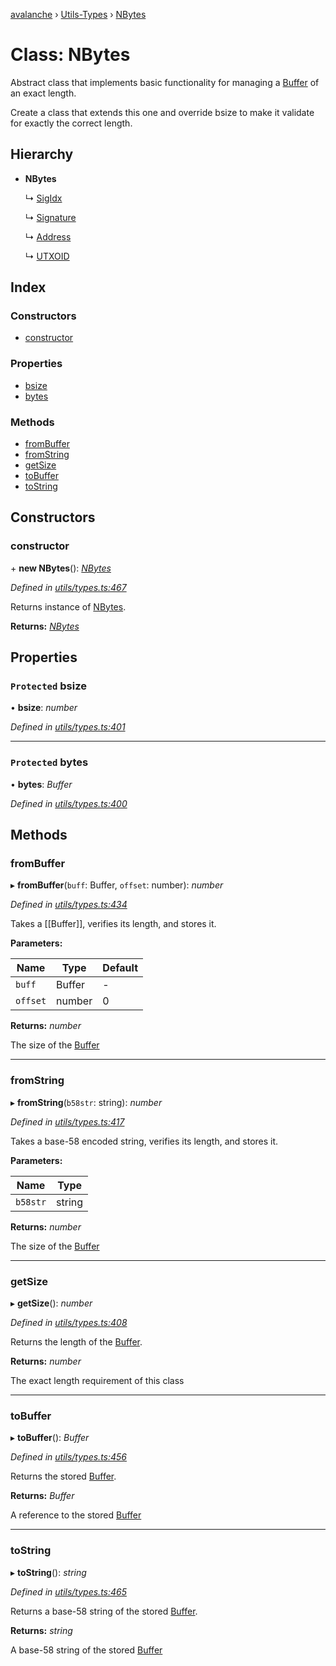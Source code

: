 [avalanche](../README.md) › [Utils-Types](../modules/utils_types.md) › [NBytes](utils_types.nbytes.md)

# Class: NBytes

Abstract class that implements basic functionality for managing a [Buffer](https://github.com/feross/buffer) of an exact length.

Create a class that extends this one and override bsize to make it validate for exactly the correct length.

## Hierarchy

* **NBytes**

  ↳ [SigIdx](avmapi_types.sigidx.md)

  ↳ [Signature](avmapi_types.signature.md)

  ↳ [Address](avmapi_types.address.md)

  ↳ [UTXOID](avmapi_types.utxoid.md)

## Index

### Constructors

* [constructor](utils_types.nbytes.md#constructor)

### Properties

* [bsize](utils_types.nbytes.md#protected-bsize)
* [bytes](utils_types.nbytes.md#protected-bytes)

### Methods

* [fromBuffer](utils_types.nbytes.md#frombuffer)
* [fromString](utils_types.nbytes.md#fromstring)
* [getSize](utils_types.nbytes.md#getsize)
* [toBuffer](utils_types.nbytes.md#tobuffer)
* [toString](utils_types.nbytes.md#tostring)

## Constructors

###  constructor

\+ **new NBytes**(): *[NBytes](utils_types.nbytes.md)*

*Defined in [utils/types.ts:467](https://github.com/ava-labs/avalanche.js/blob/3888064/src/utils/types.ts#L467)*

Returns instance of [NBytes](utils_types.nbytes.md).

**Returns:** *[NBytes](utils_types.nbytes.md)*

## Properties

### `Protected` bsize

• **bsize**: *number*

*Defined in [utils/types.ts:401](https://github.com/ava-labs/avalanche.js/blob/3888064/src/utils/types.ts#L401)*

___

### `Protected` bytes

• **bytes**: *Buffer*

*Defined in [utils/types.ts:400](https://github.com/ava-labs/avalanche.js/blob/3888064/src/utils/types.ts#L400)*

## Methods

###  fromBuffer

▸ **fromBuffer**(`buff`: Buffer, `offset`: number): *number*

*Defined in [utils/types.ts:434](https://github.com/ava-labs/avalanche.js/blob/3888064/src/utils/types.ts#L434)*

Takes a [[Buffer]], verifies its length, and stores it.

**Parameters:**

Name | Type | Default |
------ | ------ | ------ |
`buff` | Buffer | - |
`offset` | number | 0 |

**Returns:** *number*

The size of the [Buffer](https://github.com/feross/buffer)

___

###  fromString

▸ **fromString**(`b58str`: string): *number*

*Defined in [utils/types.ts:417](https://github.com/ava-labs/avalanche.js/blob/3888064/src/utils/types.ts#L417)*

Takes a base-58 encoded string, verifies its length, and stores it.

**Parameters:**

Name | Type |
------ | ------ |
`b58str` | string |

**Returns:** *number*

The size of the [Buffer](https://github.com/feross/buffer)

___

###  getSize

▸ **getSize**(): *number*

*Defined in [utils/types.ts:408](https://github.com/ava-labs/avalanche.js/blob/3888064/src/utils/types.ts#L408)*

Returns the length of the [Buffer](https://github.com/feross/buffer).

**Returns:** *number*

The exact length requirement of this class

___

###  toBuffer

▸ **toBuffer**(): *Buffer*

*Defined in [utils/types.ts:456](https://github.com/ava-labs/avalanche.js/blob/3888064/src/utils/types.ts#L456)*

Returns the stored [Buffer](https://github.com/feross/buffer).

**Returns:** *Buffer*

A reference to the stored [Buffer](https://github.com/feross/buffer)

___

###  toString

▸ **toString**(): *string*

*Defined in [utils/types.ts:465](https://github.com/ava-labs/avalanche.js/blob/3888064/src/utils/types.ts#L465)*

Returns a base-58 string of the stored [Buffer](https://github.com/feross/buffer).

**Returns:** *string*

A base-58 string of the stored [Buffer](https://github.com/feross/buffer)
